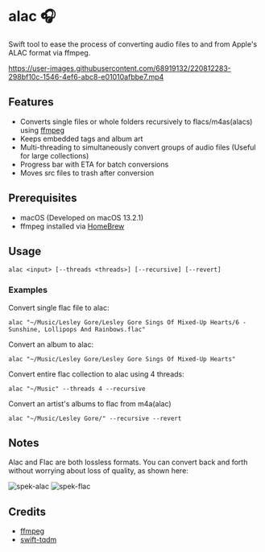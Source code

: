 # alac 🎧
Swift tool to ease the process of converting audio files to and from Apple's ALAC format via ffmpeg.

https://user-images.githubusercontent.com/68919132/220812283-298bf10c-1546-4ef6-abc8-e01010afbbe7.mp4

## Features
- Converts single files or whole folders recursively to flacs/m4as(alacs) using [ffmpeg](https://en.wikipedia.org/wiki/FFmpeg)
- Keeps embedded tags and album art
- Multi-threading to simultaneously convert groups of audio files (Useful for large collections)
- Progress bar with ETA for batch conversions
- Moves src files to trash after conversion

## Prerequisites
- macOS (Developed on macOS 13.2.1)
- ffmpeg installed via [HomeBrew](https://formulae.brew.sh/formula/ffmpeg#default)

## Usage
`alac <input> [--threads <threads>] [--recursive] [--revert]`

### Examples
Convert single flac file to alac:

`alac "~/Music/Lesley Gore/Lesley Gore Sings Of Mixed-Up Hearts/6 - Sunshine, Lollipops And Rainbows.flac"`

Convert an album to alac:

`alac "~/Music/Lesley Gore/Lesley Gore Sings Of Mixed-Up Hearts"`

Convert entire flac collection to alac using 4 threads:

`alac "~/Music" --threads 4 --recursive`

Convert an artist's albums to flac from m4a(alac)

`alac "~/Music/Lesley Gore/" --recursive --revert`

## Notes
Alac and Flac are both lossless formats. You can convert back and forth without worrying about loss of quality, as shown here:

![spek-alac](https://user-images.githubusercontent.com/68919132/220459441-36bb3ef5-0f1b-49d8-a5db-f5ea5405f93d.png)
![spek-flac](https://user-images.githubusercontent.com/68919132/220459443-8832a581-5280-48a8-a1d9-94d3743987e4.png)

## Credits
- [ffmpeg](https://en.wikipedia.org/wiki/FFmpeg)
- [swift-tqdm](https://github.com/ebraraktas/swift-tqdm)
